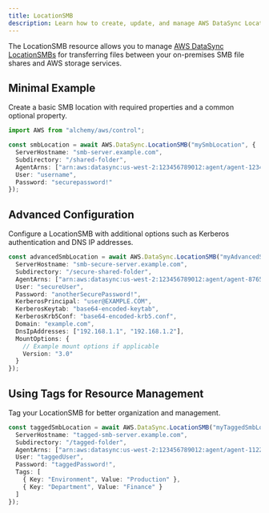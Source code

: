 ```yaml
---
title: LocationSMB
description: Learn how to create, update, and manage AWS DataSync LocationSMBs using Alchemy Cloud Control.
---
```


The LocationSMB resource allows you to manage [AWS DataSync LocationSMBs](https://docs.aws.amazon.com/datasync/latest/userguide/) for transferring files between your on-premises SMB file shares and AWS storage services.

## Minimal Example

Create a basic SMB location with required properties and a common optional property.

```ts
import AWS from "alchemy/aws/control";

const smbLocation = await AWS.DataSync.LocationSMB("mySmbLocation", {
  ServerHostname: "smb-server.example.com",
  Subdirectory: "/shared-folder",
  AgentArns: ["arn:aws:datasync:us-west-2:123456789012:agent/agent-12345678"],
  User: "username",
  Password: "securepassword!"
});
```

## Advanced Configuration

Configure a LocationSMB with additional options such as Kerberos authentication and DNS IP addresses.

```ts
const advancedSmbLocation = await AWS.DataSync.LocationSMB("myAdvancedSmbLocation", {
  ServerHostname: "smb-secure-server.example.com",
  Subdirectory: "/secure-shared-folder",
  AgentArns: ["arn:aws:datasync:us-west-2:123456789012:agent/agent-87654321"],
  User: "secureUser",
  Password: "anotherSecurePassword!",
  KerberosPrincipal: "user@EXAMPLE.COM",
  KerberosKeytab: "base64-encoded-keytab",
  KerberosKrb5Conf: "base64-encoded-krb5.conf",
  Domain: "example.com",
  DnsIpAddresses: ["192.168.1.1", "192.168.1.2"],
  MountOptions: {
    // Example mount options if applicable
    Version: "3.0"
  }
});
```

## Using Tags for Resource Management

Tag your LocationSMB for better organization and management.

```ts
const taggedSmbLocation = await AWS.DataSync.LocationSMB("myTaggedSmbLocation", {
  ServerHostname: "tagged-smb-server.example.com",
  Subdirectory: "/tagged-folder",
  AgentArns: ["arn:aws:datasync:us-west-2:123456789012:agent/agent-11223344"],
  User: "taggedUser",
  Password: "taggedPassword!",
  Tags: [
    { Key: "Environment", Value: "Production" },
    { Key: "Department", Value: "Finance" }
  ]
});
```